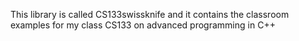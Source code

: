 This library is called CS133swissknife and it contains the classroom examples for my class CS133 on advanced programming in C++
